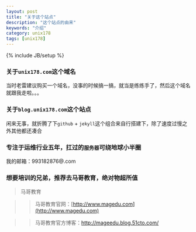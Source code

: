 ```yaml
---
layout: post
title: "关于这个站点"
description: "这个站点的由来"
keywords: "介绍"
category: unix178
tags: [unix178]
---
```

{% include JB/setup %}


### **关于`unix178.com`这个域名**


<!-- more -->

当时老雷建议购买一个域名，没事的时候搞一搞，就当是练练手了，然后这个域名就跟我走啦。。。

### **关于`blog.unix178.com`这个站点**

闲来无事，就折腾了下`github` + `jekyll`这个组合来自行搭建下，除了速度过慢之外其他都还凑合

### **专注于运维行业五年，扛过的`服务器`可绕地球小半圈**

我的邮箱：993182876@.com


### **想要培训的兄弟，推荐去马哥教育，绝对物超所值**

> 马哥教育

>> 马哥教育官网：[http://www.magedu.com](http://www.magedu.com)

>> 马哥教育官方博客：<http://mageedu.blog.51cto.com/>


